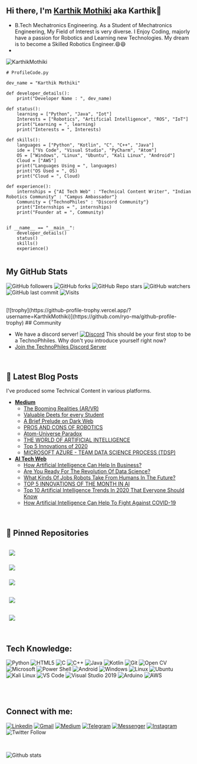 ## Hi there, I'm [Karthik Mothiki](https://karthikmothiki.github.io/Portfolio/) aka Karthik👋
- B.Tech Mechatronics Engineering. As a Student of Mechatronics Engineering, My Field of Interest is very diverse. I Enjoy Coding, majorly have a passion for Robotics and Learning new Technologies. My dream is to become a Skilled Robotics Engineer.:smile::smile:
- <br />

![KarthikMothiki](https://user-images.githubusercontent.com/62557178/117545062-dbaf6580-b041-11eb-8ee4-848837a53ec9.jpg)
<br />

```
# ProfileCode.py

dev_name = "Karthik Mothiki"

def developer_details():
    print("Developer Name : ", dev_name)

def status():
    learning = ["Python", "Java", "Iot"]
    Interests = ["Robotics", "Artificial Intelligence", "ROS", "IoT"]
    print("Learning = ", learning)
    print("Interests = ", Interests)

def skills():
    languages = ["Python", "Kotlin", "C", "C++", "Java"]
    ide = ["Vs Code", "Visual Studio", "PyCharm", "Atom"]
    OS = ["Windows", "Linux", "Ubuntu", "Kali Linux", "Android"]
    Cloud = ["AWS"]
    print("Languages Using = ", languages)
    print("OS Used = ", OS)
    print("Cloud = ", Cloud)

def experience():
    internships = {"AI Tech Web" : "Technical Content Writer", "Indian Robotics Community" : "Campus Ambassador"}
    Community = {"TechnoPhiles" : "Discord Community"}
    print("Internships = ", internships)
    print("Founder at = ", Community)


if __name__ == "__main__":
    developer_details()
    status()
    skills()
    experience()
    
```

## My GitHub  Stats 
  
![GitHub followers](https://img.shields.io/github/followers/KarthikMothiki?logo=GitHub%20Followers&style=social)
![GitHub forks](https://img.shields.io/github/forks/KarthikMothiki/KarthikMothiki?logo=Forks&style=social)
![GitHub Repo stars](https://img.shields.io/github/stars/KarthikMothiki/KarthikMothiki?style=social)
![GitHub watchers](https://img.shields.io/github/watchers/KarthikMothiki/KarthikMothiki?logo=Watchers&?style=social)
![GitHub last commit](https://img.shields.io/github/last-commit/KarthikMothiki/KarthikMothiki?style=plastic&logo=appveyor)
![Visits](http://estruyf-github.azurewebsites.net/api/VisitorHit?user=KarthikMothiki&repo=KarthikMothiki-visitors-badge&countColorcountColor&countColor=%237B1E7A?style=plastic)


<br />
[![trophy](https://github-profile-trophy.vercel.app/?username=KarthikMothiki)](https://github.com/ryo-ma/github-profile-trophy)
## Community

- We have a discord server! [![Discord](https://img.shields.io/discord/779327072727203860.svg?label=&logo=discord&logoColor=ffffff&color=7389D8&labelColor=6A7EC2)](https://discord.gg/EVXCUtJXWw) This should be your first stop to be a TechnoPhhiles. Why don't you introduce yourself right now? 
- [Join the TechnoPhiles Discord Server](https://discord.gg/EVXCUtJXWw)

<br />

## 📩 Latest Blog Posts
I've produced some Technical Content in various platforms.
  - [**Medium**](https://karthik-mothiki.medium.com/)
    - [The Booming Realities (AR/VR)](https://karthik-mothiki.medium.com/the-booming-realities-ar-vr-6ab3407932a0)
    - [Valuable Deets for every Student](https://karthik-mothiki.medium.com/valuable-deets-for-every-student-2cd5af54bf50)
    - [A Brief Prelude on Dark Web](https://karthik-mothiki.medium.com/a-brief-prelude-on-dark-web-19b139ea8af0)
    - [PROS AND CONS OF ROBOTICS](https://medium.com/robotics-club-sastra/pros-and-cons-of-robotics-c2daa96a5d27)
    - [Atom-Universe Paradox](https://medium.com/robotics-club-sastra/atom-universe-paradox-263755e585a6)
    - [THE WORLD OF ARTIFICIAL INTELLIGENCE](https://medium.com/robotics-club-sastra/the-world-of-artificial-intelligence-f709df7bbbd5)
    - [Top 5 Innovations of 2020](https://medium.com/robotics-club-sastra/have-you-ever-been-filled-with-amazement-that-every-year-many-innovations-and-startups-are-coming-8640139c367d)
    - [MICROSOFT AZURE - TEAM DATA SCIENCE PROCESS (TDSP)](https://medium.com/robotics-club-sastra/microsoft-azure-ce32cc10b2f9)
  - [**AI Tech Web**](https://aitechweb.com/author/karthik/)
    - [How Artificial Intelligence Can Help In Business?](https://aitechweb.com/how-artificial-intelligence-can-help-in-business/)
    - [Are You Ready For The Revolution Of Data Science?](https://aitechweb.com/are-you-ready-for-the-revolution-of-data-science/)
    - [What Kinds Of Jobs Robots Take From Humans In The Future?](https://aitechweb.com/what-kinds-of-jobs-robots-take-from-humans-in-the-future/)
    - [TOP 5 INNOVATIONS OF THE MONTH IN AI](https://aitechweb.com/top-5-innovations-of-the-month-in-ai/)
    - [Top 10 Artificial Intelligence Trends In 2020 That Everyone Should Know](https://aitechweb.com/top-10-artificial-intelligence-trends-in-2020-that-everyone-should-know/)
    - [How Artificial Intelligence Can Help To Fight Against COVID-19](https://aitechweb.com/how-artificial-intelligence-can-help-to-fight-against-covid-19/)

<br />

## 📌 Pinned Repositories

<a href="https://github.com/KarthikMothiki/Basic-Home-Automation">
  <img align="center" style="margin:1rem 0.5rem" src="https://github-readme-stats.vercel.app/api/pin/?username=KarthikMothiki&repo=Basic-Home-Automation&title_color=ffffff&text_color=c9cacc&icon_color=4AB197&bg_color=1A2B34" />
</a>

<br>

<a href="https://github.com/KarthikMothiki/Jarvis">
  <img align="center" style="margin:0.5rem" src="https://github-readme-stats.vercel.app/api/pin/?username=KarthikMothiki&repo=jarvis&title_color=ffffff&text_color=c9cacc&icon_color=4AB197&bg_color=1A2B34" />
</a>

<br>
<a href="https://github.com/KarthikMothiki/Python-Short-Programs">
  <img align="center" style="margin:1rem 0.5rem" src="https://github-readme-stats.vercel.app/api/pin/?username=KarthikMothiki&repo=Python-Short-Programs&title_color=ffffff&text_color=c9cacc&icon_color=4AB197&bg_color=1A2B34" />
</a>

<br>

<a href="https://github.com/KarthikMothiki/Blogs">
  <img align="center" style="margin:1rem 0.5rem" src="https://github-readme-stats.vercel.app/api/pin/?username=KarthikMothiki&repo=Blogs&title_color=ffffff&text_color=c9cacc&icon_color=4AB197&bg_color=1A2B34" />
</a>

<br>
<a href="https://github.com/KarthikMothiki/Portfolio">
  <img align="center" style="margin:1rem 0.5rem" src="https://github-readme-stats.vercel.app/api/pin/?username=KarthikMothiki&repo=Portfolio&title_color=ffffff&text_color=c9cacc&icon_color=4AB197&bg_color=1A2B34" />
</a>

<br>
<br />
  
## Tech Knowledge:

![Python](https://img.shields.io/badge/Python-3776AB?style=for-the-badge&logo=python&logoColor=white)
![HTML5](https://img.shields.io/badge/HTML5-E34F26?style=for-the-badge&logo=html5&logoColor=white)
![C](https://img.shields.io/badge/C-00599C?style=for-the-badge&logo=c&logoColor=white)
![C++](https://img.shields.io/badge/C%2B%2B-00599C?style=for-the-badge&logo=c%2B%2B&logoColor=white)
![Java](https://img.shields.io/badge/Java-ED8B00?style=for-the-badge&logo=java&logoColor=white)
![Kotlin](https://img.shields.io/badge/Kotlin-0095D5?&style=for-the-badge&logo=kotlin&logoColor=white)
![Git](https://img.shields.io/badge/Git-F05032?style=for-the-badge&logo=git&logoColor=white)
![Open CV](	https://img.shields.io/badge/OpenCV-27338e?style=for-the-badge&logo=OpenCV&logoColor=white)
![Microsoft](https://img.shields.io/badge/Microsoft-666666?style=for-the-badge&logo=microsoft&logoColor=white)
![Power Shell](https://img.shields.io/badge/PowerShell-5391FE?style=for-the-badge&logo=PowerShell&logoColor=white)
![Android](https://img.shields.io/badge/Android-3DDC84?style=for-the-badge&logo=android&logoColor=white)
![Windows](https://img.shields.io/badge/Windows-0078D6?style=for-the-badge&logo=windows&logoColor=white)
![Linux](https://img.shields.io/badge/Linux-FCC624?style=for-the-badge&logo=linux&logoColor=black)
![Ubuntu](https://img.shields.io/badge/Ubuntu-E95420?style=for-the-badge&logo=ubuntu&logoColor=white)
![Kali Linux](https://img.shields.io/badge/Kali_Linux-557C94?style=for-the-badge&logo=kali-linux&logoColor=white)
![VS Code](https://img.shields.io/badge/Visual_Studio_Code-0078D4?style=for-the-badge&logo=visual%20studio%20code&logoColor=white)
![Visual Studio 2019](https://img.shields.io/badge/Visual_Studio_2019-5C2D91?style=for-the-badge&logo=visual%20studio&logoColor=white)
![Arduino](https://img.shields.io/badge/Arduino_IDE-00979D?style=for-the-badge&logo=arduino&logoColor=white)
![AWS](https://img.shields.io/badge/Amazon_AWS-232F3E?style=for-the-badge&logo=amazon-aws&logoColor=white)

<br />
<br />

## Connect with me:

[![Linkedin](https://img.shields.io/badge/LinkedIn-0077B5?style=plastic&logo=linkedin&logoColor=white)][linkedin]
[![Gmail](https://img.shields.io/badge/Gmail-D14836?style=plastic&logo=gmail&logoColor=white)](mailto:karthik1111mothiki@gmail.com)
[![Medium](https://img.shields.io/badge/Medium-12100E?style=plastic&logo=medium&logoColor=white)][medium]
[![Telegram](https://img.shields.io/badge/Telegram-2CA5E0?style=plastic&logo=telegram&logoColor=white)][telegram]
[![Messenger](https://img.shields.io/badge/Messenger-00B2FF?style=plastic&logo=messenger&logoColor=white)][messenger]
[![Instagram](https://img.shields.io/badge/Instagram-E4405F?style=plastic=instagram&logoColor=white)][instagram]
![Twitter Follow](https://img.shields.io/twitter/follow/KarthikMothiki?style=plastic)

<br />


[linkedin]: https://www.linkedin.com/in/karthikmothiki/
[medium]: https://karthik-mothiki.medium.com/
[telegram]: https://t.me/Karthik_Mothiki
[messenger]: https://m.me/karthik.mothiki
[facebook]: https://www.facebook.com/karthik.mothiki/
[gmail]: karthik1111mothiki@gmail.com
[instagram]: https://www.instagram.com/karthik_mothiki/
[twitter]: https://twitter.com/KarthikMothiki
![Github stats](https://github-readme-stats.vercel.app/api?username=KarthikMothiki)



